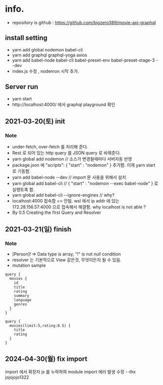 # info.
* repository is github : https://github.com/bigzero389/movie-api-graphql
## install setting
* yarn add global nodemon babel-cli
* yarn add graphql graphql-yoga axios
* yarn add babel-node babel-cli babel-preset-env babel-preset-stage-3 --dev
* index.js 수정 , nodemon 시작 추가.
## Server run
* yarn start
* http://localhost:4000/ 에서 graphql playground 확인

## 2021-03-20(토) init
### Note  
  * under-fetch, over-fetch 를 처리해 준다.
  * Rest 로 되어 있는 http query 를 JSON query 로 바꿔준다.
  * yarn global add nodemon // 소스가 변경될때마다 서버자동 반영
  * package.json 에 "scripts": { "start" : "nodemon" } 추가함. 이제 yarn start 로 기동함.
  * yarn add babel-node --dev // import 문 사용을 위해서 설치
  * yarn global add babel-cli // { "start" : "nodemon --exec babel-node" } 로 실행토록 함. 
  * yarn global add babel-cli --ignore-engines // why?
  * localhost:4000 접속함 => 안됨. wsl 에서 ip addr 에 있는 172.28.156.57:4000 으로 접속해서 해결함. why localhost is not able ?
  * By 0.5 Creating the first Query and Resolver

## 2021-03-21(일) finish
### Note  
  * [Person]! => Data type is array, "!" is not null condition
  * resolver 는 기본적으로 View 같은것, 무엇이든지 될 수 있음.
  * mutation sample
  ```
  query {
    movies {
      id
      title
      rating
      summary
      language
      genres
    }
  }
  ```
  ```
  query {
    movies(limit:5,rating:8.5) {
      title
      rating    
    }
  }
  ```

## 2024-04-30(월) fix import
import 에서 확장자 js 를 누락하여 module import 에러 발생 수정 --thx jojojojo1322




 
